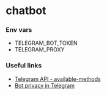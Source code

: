 # chatbot


### Env vars

* TELEGRAM_BOT_TOKEN
* TELEGRAM_PROXY


### Useful links

* [Telegram API - available-methods](https://core.telegram.org/bots/api#available-methods)
* [Bot privacy in Telegram](https://stackoverflow.com/a/45441585)